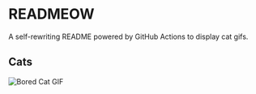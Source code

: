 # READMEOW

A self-rewriting README powered by GitHub Actions to display cat gifs.

## Cats

![Bored Cat GIF](https://media1.giphy.com/media/mlvseq9yvZhba/200.gif?cid=9acd02das3x97h185d6mufebuwpgo778wm3xm94vcwv6icbh&ep=v1_gifs_search&rid=200.gif&ct=g)
